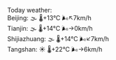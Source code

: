 Today weather:  
Beijing: 🌫  🌡️+13°C 🌬️↖7km/h  
Tianjin: 🌫  🌡️+14°C 🌬️→0km/h  
Shijiazhuang: 🌫  🌡️+14°C 🌬️↙7km/h  
Tangshan: ☀️ 🌡️+22°C 🌬️→6km/h  
